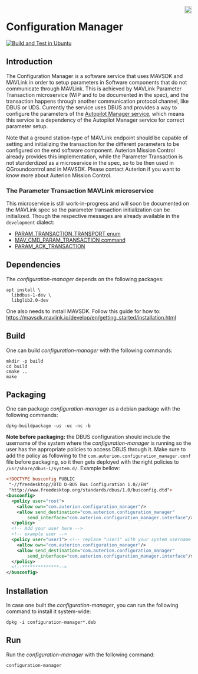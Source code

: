 <img align="right" height="20" src="https://auterion.com/wp-content/uploads/2020/05/auterion_logo_default_sunrise.svg">

# Configuration Manager
[![Build and Test in Ubuntu](https://github.com/Auterion/configuration-manager/actions/workflows/build_test_ubuntu.yml/badge.svg?branch=master)](https://github.com/Auterion/configuration-manager/actions/workflows/build_test_ubuntu.yml?query=branch%3Amaster)

## Introduction

The Configuration Manager is a software service that uses MAVSDK and MAVLink in order to setup parameters in Software components that do not communicate through MAVLink. This is achieved by MAVLink Parameter Transaction microservice (WIP and to be documented in the spec), and the transaction happens through another communication protocol channel, like DBUS or UDS. Currently the service uses DBUS and provides a way to configure the parameters of the [Autopilot Manager service](https://github.com/Auterion/autopilot_manager), which means this service is a dependency of the Autopilot Manager service for correct parameter setup.

Note that a ground station-type of MAVLink endpoint should be capable of setting and initializing the transaction for the different parameters to be configured on the end software component. Auterion Mission Control already provides this implementation, while the Parameter Transaction is not standerdized as a microservice in the spec, so to be then used in QGroundcontrol and in MAVSDK. Please contact Auterion if you want to know more about Auterion Mission Control.

### The Parameter Transaction MAVLink microservice

This microservice is still work-in-progress and will soon be documented on the MAVLink spec so the parameter transaction initialization can be initialized. Though the respective messages are already available in the `development` dialect:

* [PARAM_TRANSACTION_TRANSPORT enum](https://github.com/mavlink/mavlink/blob/master/message_definitions/v1.0/development.xml#L48-L68)
* [MAV_CMD_PARAM_TRANSACTION command](https://github.com/mavlink/mavlink/blob/master/message_definitions/v1.0/development.xml#L75-L80)
* [PARAM_ACK_TRANSACTION](https://github.com/mavlink/mavlink/blob/master/message_definitions/v1.0/development.xml#L126-L134)

## Dependencies

The _configuration-manager_ depends on the following packages:

```
apt install \
  libdbus-1-dev \
  libglib2.0-dev
```

One also needs to install MAVSDK. Follow this guide for how to: https://mavsdk.mavlink.io/develop/en/getting_started/installation.html

## Build

One can build _configuration-manager_ with the following commands:

```
mkdir -p build
cd build
cmake ..
make
```

## Packaging

One can package _configuration-manager_ as a debian package with the following commands:

```
dpkg-buildpackage -us -uc -nc -b
```

**Note before packaging:** the DBUS configuration should include the username of the system where the _configuration-manager_ is running so the user has the appropriate policies to access DBUS through it. Make sure to add the policy as following to the `com.auterion.configuration_manager.conf` file before packaging, so it then gets deployed with the right policies to `/usr/share/dbus-1/system.d/`. Example bellow:

```xml
<!DOCTYPE busconfig PUBLIC
 "-//freedesktop//DTD D-BUS Bus Configuration 1.0//EN"
 "http://www.freedesktop.org/standards/dbus/1.0/busconfig.dtd">
<busconfig>
  <policy user="root">
    <allow own="com.auterion.configuration_manager"/>
    <allow send_destination="com.auterion.configuration_manager"
        send_interface="com.auterion.configuration_manager.interface"/>
  </policy>
  <!-- Add your user here -->
  <!-- example user -->
  <policy user="user1"> <!-- replace "user1" with your system username -->
    <allow own="com.auterion.configuration_manager"/>
    <allow send_destination="com.auterion.configuration_manager"
        send_interface="com.auterion.configuration_manager.interface"/>
  </policy>
  <!--**************-->
</busconfig>
```

## Installation

In case one built the _configuration-manager_, you can run the following command to install it system-wide:

```
dpkg -i configuration-manager*.deb
```

## Run

Run the _configuration-manager_ with the following command:

```
configuration-manager
```
